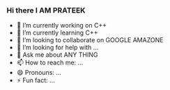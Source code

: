 ### Hi there I AM PRATEEK 
- 🔭 I’m currently working on C++
- 🌱 I’m currently learning C++
- 👯 I’m looking to collaborate on GOOGLE AMAZONE
- 🤔 I’m looking for help with ...
- 💬 Ask me about ANY THING 
- 📫 How to reach me: ...
- 😄 Pronouns: ...
- ⚡ Fun fact: ...

<!--
**supercoder246/supercoder246** is a ✨ _special_ ✨ repository because its `README.md` (this file) appears on your GitHub profile.

Here are some ideas to get you started:

- 🔭 I’m currently working on ...
- 🌱 I’m currently learning ...
- 👯 I’m looking to collaborate on ...
- 🤔 I’m looking for help with ...
- 💬 Ask me about ...
- 📫 How to reach me: ...
- 😄 Pronouns: ...
- ⚡ Fun fact: ...
-->
